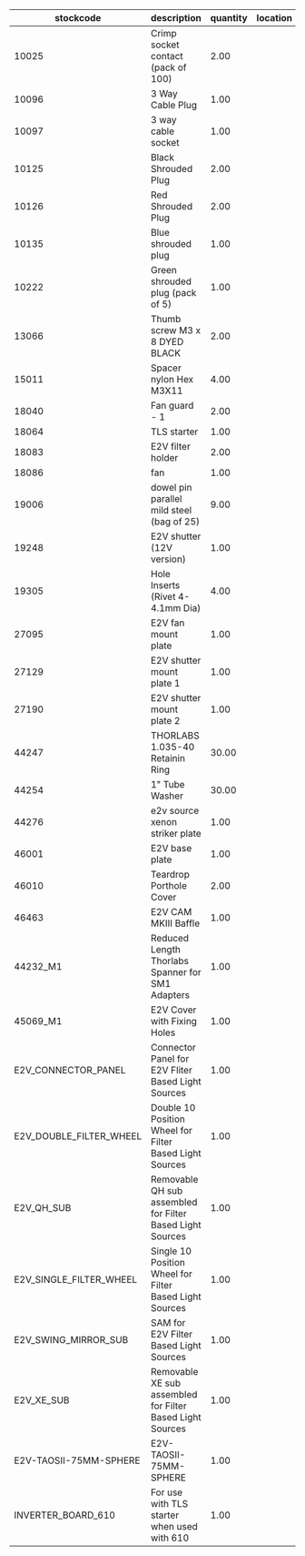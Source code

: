 |stockcode|description|quantity|location|
|---------|-----------|--------|--------|
|10025|Crimp socket contact (pack of 100)|2.00||
|10096|3 Way Cable Plug|1.00||
|10097|3 way cable socket|1.00||
|10125|Black Shrouded Plug|2.00||
|10126|Red Shrouded Plug|2.00||
|10135|Blue shrouded plug|1.00||
|10222|Green shrouded plug (pack of 5)|1.00||
|13066|Thumb screw M3 x 8 DYED BLACK|2.00||
|15011|Spacer nylon Hex M3X11|4.00||
|18040|Fan guard - 1|2.00||
|18064|TLS starter|1.00||
|18083|E2V filter holder|2.00||
|18086|fan|1.00||
|19006|dowel pin parallel mild steel (bag of 25)|9.00||
|19248|E2V shutter (12V version)|1.00||
|19305|Hole Inserts (Rivet 4-4.1mm Dia)|4.00||
|27095|E2V fan mount plate|1.00||
|27129|E2V shutter mount plate 1|1.00||
|27190|E2V shutter mount plate 2|1.00||
|44247|THORLABS 1.035-40 Retainin Ring|30.00||
|44254|1" Tube Washer|30.00||
|44276|e2v source xenon striker plate|1.00||
|46001|E2V base plate|1.00||
|46010|Teardrop Porthole Cover|2.00||
|46463|E2V CAM MKIII Baffle|1.00||
|44232_M1|Reduced Length Thorlabs Spanner for SM1 Adapters|1.00||
|45069_M1|E2V Cover with Fixing Holes|1.00||
|E2V_CONNECTOR_PANEL|Connector Panel for E2V Fliter Based Light Sources|1.00||
|E2V_DOUBLE_FILTER_WHEEL|Double 10 Position Wheel for Filter Based Light Sources|1.00||
|E2V_QH_SUB|Removable QH sub assembled for Filter Based Light Sources|1.00||
|E2V_SINGLE_FILTER_WHEEL|Single 10 Position Wheel for Filter Based Light Sources|1.00||
|E2V_SWING_MIRROR_SUB|SAM for E2V Filter Based Light Sources|1.00||
|E2V_XE_SUB|Removable XE sub assembled for Filter Based Light Sources|1.00||
|E2V-TAOSII-75MM-SPHERE|E2V-TAOSII-75MM-SPHERE|1.00||
|INVERTER_BOARD_610|For use with TLS starter when used with 610|1.00||
